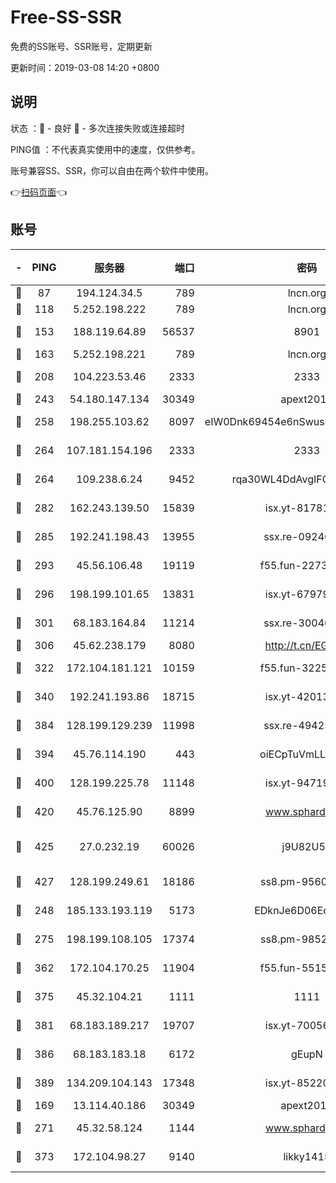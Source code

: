 # Free-SS-SSR

免费的SS账号、SSR账号，定期更新

更新时间：2019-03-08 14:20 +0800

## 说明

状态     ：🙂 - 良好 🙁 - 多次连接失败或连接超时

PING值   ：不代表真实使用中的速度，仅供参考。

账号兼容SS、SSR，你可以自由在两个软件中使用。

👉[扫码页面](https://liesauer.github.io/Free-SS-SSR/)👈

## 账号

|-|PING|服务器|端口|密码|加密方式|区域|
|:----:|:----:|:-----:|-----:|:----:|:----:|:----:|
|🙂|87|194.124.34.5|789|lncn.org|rc4|JP|
|🙂|118|5.252.198.222|789|lncn.org|rc4|JP|
|🙂|153|188.119.64.89|56537|8901|aes-256-cfb|RU|
|🙂|163|5.252.198.221|789|lncn.org|rc4|JP|
|🙂|208|104.223.53.46|2333|2333|aes-256-cfb|US|
|🙂|243|54.180.147.134|30349|apext2019|chacha20|KR|
|🙂|258|198.255.103.62|8097|eIW0Dnk69454e6nSwuspv9DmS201tQ0D|aes-256-cfb|US|
|🙂|264|107.181.154.196|2333|2333|aes-256-cfb|US|
|🙂|264|109.238.6.24|9452|rqa30WL4DdAvgIFG6Fs3znzTa|aes-256-cfb|FR|
|🙂|282|162.243.139.50|15839|isx.yt-81781713|aes-256-cfb|US|
|🙂|285|192.241.198.43|13955|ssx.re-09246977|aes-256-cfb|US|
|🙂|293|45.56.106.48|19119|f55.fun-22731576|aes-256-cfb|US|
|🙂|296|198.199.101.65|13831|isx.yt-67979439|aes-256-cfb|US|
|🙂|301|68.183.164.84|11214|ssx.re-30046337|aes-256-cfb|US|
|🙂|306|45.62.238.179|8080|http://t.cn/EGJIyrl|rc4-md5|CA|
|🙂|322|172.104.181.121|10159|f55.fun-32253878|aes-256-cfb|SG|
|🙂|340|192.241.193.86|18715|isx.yt-42013662|aes-256-cfb|US|
|🙂|384|128.199.129.239|11998|ssx.re-49425737|aes-256-cfb|SG|
|🙂|394|45.76.114.190|443|oiECpTuVmLLxk4Ts|aes-256-cfb|AU|
|🙂|400|128.199.225.78|11148|isx.yt-94719488|aes-256-cfb|SG|
|🙂|420|45.76.125.90|8899|www.sphard.com|aes-256-cfb|AU|
|🙂|425|27.0.232.19|60026|j9U82U53|xchacha20-ietf-poly1305|HK|
|🙂|427|128.199.249.61|18186|ss8.pm-95603573|aes-256-cfb|SG|
|🙂|248|185.133.193.119|5173|EDknJe6D06EoWDaw|aes-256-cfb|US|
|🙂|275|198.199.108.105|17374|ss8.pm-98527684|aes-256-cfb|US|
|🙂|362|172.104.170.25|11904|f55.fun-55158712|aes-256-cfb|SG|
|🙂|375|45.32.104.21|1111|1111|aes-256-cfb|SG|
|🙂|381|68.183.189.217|19707|isx.yt-70056316|aes-256-cfb|SG|
|🙂|386|68.183.183.18|6172|gEupN|aes-256-cfb|SG|
|🙂|389|134.209.104.143|17348|isx.yt-85220846|aes-256-cfb|SG|
|🙁|169|13.114.40.186|30349|apext2019|chacha20|JP|
|🙁|271|45.32.58.124|1144|www.sphard.com|aes-256-cfb|JP|
|🙁|373|172.104.98.27|9140|likky1415|aes-256-cfb|JP|
